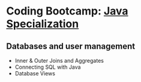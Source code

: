 # Coding Bootcamp: [Java Specialization](https://codeandwork.github.io/courses/java-p.html)

## Databases and user management

- Inner & Outer Joins and Aggregates
- Connecting SQL with Java
- Database Views